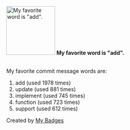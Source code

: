 <img src="https://my-badges.github.io/my-badges/favorite-word.png" alt="My favorite word is &quot;add&quot;." title="My favorite word is &quot;add&quot;." width="128">
<strong>My favorite word is &quot;add&quot;.</strong>
<br><br>

My favorite commit message words are:

1. add (used 1978 times)
2. update (used 881 times)
3. implement (used 745 times)
4. function (used 723 times)
5. support (used 612 times)


Created by <a href="https://github.com/my-badges/my-badges">My Badges</a>